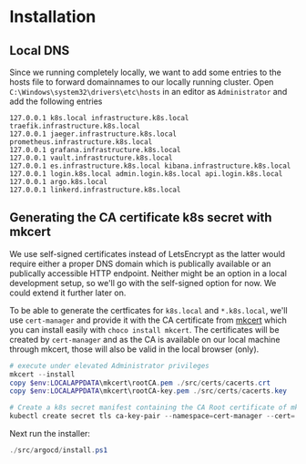 # Installation

## Local DNS

Since we running completely locally, we want to add some entries to the hosts file to forward domainnames to our locally running cluster.
Open `C:\Windows\system32\drivers\etc\hosts` in an editor as `Administrator` and add the following entries

```text
127.0.0.1 k8s.local infrastructure.k8s.local traefik.infrastructure.k8s.local
127.0.0.1 jaeger.infrastructure.k8s.local prometheus.infrastructure.k8s.local
127.0.0.1 grafana.infrastructure.k8s.local
127.0.0.1 vault.infrastructure.k8s.local
127.0.0.1 es.infrastructure.k8s.local kibana.infrastructure.k8s.local
127.0.0.1 login.k8s.local admin.login.k8s.local api.login.k8s.local
127.0.0.1 argo.k8s.local
127.0.0.1 linkerd.infrastructure.k8s.local
```

## Generating the CA certificate k8s secret with mkcert

We use self-signed certificates instead of LetsEncrypt as the latter would require either a proper DNS domain which is publically available or an publically accessible HTTP endpoint. Neither might be an option in a local development setup, so we'll go with the self-signed option for now. We could extend it further later on.

To be able to generate the certficates for `k8s.local` and `*.k8s.local`, we'll use `cert-manager` and provide it with the CA certificate from [mkcert](https://github.com/FiloSottile/mkcert) which you can install easily with `choco install mkcert`. The certificates will be created by `cert-manager` and as the CA is available on our local machine through mkcert, those will also be valid in the local browser (only).

```powershell
# execute under elevated Administrator privileges
mkcert --install
copy $env:LOCALAPPDATA\mkcert\rootCA.pem ./src/certs/cacerts.crt
copy $env:LOCALAPPDATA\mkcert\rootCA-key.pem ./src/certs/cacerts.key

# Create a k8s secret manifest containing the CA Root certificate of mkcert
kubectl create secret tls ca-key-pair --namespace=cert-manager --cert=./src/certs/cacerts.crt --key=./src/certs/cacerts.key  --dry-run=client -o yaml > ./src/argocd/base/cert-manager/crds/cacerts.yaml
```

Next run the installer:

```powershell
./src/argocd/install.ps1
```
